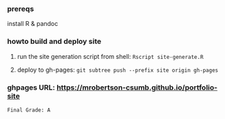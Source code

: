 ### prereqs
install R & pandoc

### howto build and deploy site
1. run the site generation script from shell:
`Rscript site-generate.R`

2. deploy to gh-pages:
`git subtree push --prefix site origin gh-pages`

### ghpages URL: https://mrobertson-csumb.github.io/portfolio-site
    Final Grade: A
